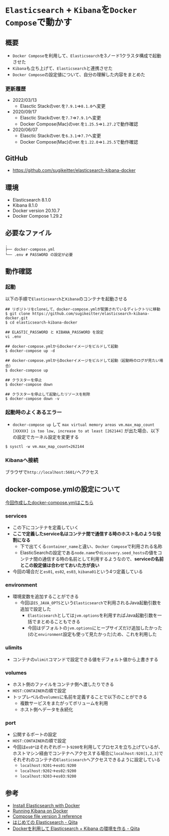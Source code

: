 # `Elasticsearch` + `Kibana`を`Docker Compose`で動かす

## 概要
- `Docker Compose`を利用して、`Elasticsearch`を3ノード1クラスタ構成で起動させた
- `Kibana`も立ち上げて、`Elasticsearch`と連携させた
- `Docker Compose`の設定値について、自分の理解した内容をまとめた

### 更新履歴
- 2022/03/13
  - Elasctic Stackのver.を`7.9.1`=>`8.1.0`へ変更
- 2020/09/17
  - Elasctic Stackのver.を`7.7`=>`7.9.1`へ変更
  - Docker Compose(Mac)のver.を`1.25.5`=>`1.27.2`で動作確認
- 2020/06/07
  - Elasctic Stackのver.を`6.3.1`=>`7.7`へ変更
  - Docker Compose(Mac)のver.を`1.22.0`=>`1.25.5`で動作確認

## GitHub
- https://github.com/sugikeitter/elasticsearch-kibana-docker

## 環境
- Elasticsearch 8.1.0
- Kibana 8.1.0
- Docker version 20.10.7
- Docker Compose 1.29.2

## 必要なファイル
```
.
├── docker-compose.yml
└── .env # PASSWORD の設定が必要
```

## 動作確認

### 起動
以下の手順で`Elasticsearch`と`Kibana`のコンテナを起動させる

```shell
## リポジトリをcloneして、docker-compose.ymlが配置されているディレクトリに移動
$ git clone https://github.com/sugikeitter/elasticsearch-kibana-docker.git
$ cd elasticsearch-kibana-docker

## ELASTIC_PASSWORD と KIBANA_PASSWORD を設定
vi .env

## docker-compose.ymlからDockerイメージをビルドして起動
$ docker-compose up -d

## docker-compose.ymlからDockerイメージをビルドして起動（起動時のログが見たい場合）
$ docker-compose up

## クラスターを停止
$ docker-compose down

## クラスターを停止して起動したリソースを削除
$ docker-compose down -v
```

### 起動時のよくあるエラー
- `docker-compose up` して `max virtual memory areas vm.max_map_count [XXXXX] is too low, increase to at least [262144]` が出た場合、以下の設定でカーネル設定を変更する
```shell
$ sysctl -w vm.max_map_count=262144
```

### Kibanaへ接続
ブラウザで`http://localhost:5601/`へアクセス

## docker-compose.ymlの設定について
[今回作成したdocker-compose.ymlはこちら](https://github.com/sugikeitter/elasticsearch-kibana-docker/blob/master/docker-compose.yml)

### services
- この下にコンテナを定義していく
- **ここで定義したservice名はコンテナ間で通信する時のホスト名のような役割になる**
  - 下で出てくる`container_name`と違い、`Docker Compose`で利用される名称
  - ElasticSearchの設定である`node.name`や`discovery.seed_hosts`の値をコンテナ間の通信する時の名前として利用するようなので、**serviceの名前とこの設定値は合わせておいた方が良い**
- 今回の場合だと`es01`, `es02`, `es03`, `kibana01`という4つ定義している

### environment
- 環境変数を追加することができる
  - 今回は`ES_JAVA_OPTS`という`Elasticsearch`で利用されるJava起動引数を追加で設定した
    - `Elasticsearch`としては`jvm.options`を利用すればJava起動引数を一括でまとめることもできる
    - 今回はデフォルトの`jvm.options`にヒープサイズだけ追加したかった(のと`environment`設定も使って見たかった)ため、これを利用した

### ulimits
- コンテナの`ulimit`コマンドで設定できる値をデフォルト値から上書きする

### volumes
- ホスト側のファイルをコンテナ側へ渡したりできる
- `HOST:CONTAINER`の順で設定
- トップレベルの`volumes`に名前を定義することで以下のことができる
  - 複数サービスをまたがってボリュームを利用
  - ホスト側へデータを永続化

### port
- 公開するポートの設定
- `HOST:CONTAINER`の順で設定
- 今回は`es0*`はそれぞれポート`9200`を利用してプロセスを立ち上げているが、ホストマシン経由でコンテナへアクセスする場合に`localhost:920[1,2,3]`でそれぞれのコンテナの`Elasticsearch`へアクセスできるように設定している
  - `localhost:9201`->`es01:9200`
  - `localhost:9202`->`es02:9200`
  - `localhost:9203`->`es03:9200`

## 参考
- [Install Elasticsearch with Docker](https://www.elastic.co/guide/en/elasticsearch/reference/current/docker.html)
- [Running Kibana on Docker](https://www.elastic.co/guide/en/kibana/current/docker.html)
- [Compose file version 3 reference](https://docs.docker.com/compose/compose-file/)
- [はじめての Elasticsearch - Qiita](https://qiita.com/nskydiving/items/1c2dc4e0b9c98d164329)
- [Dockerを利用して Elasticsearch + Kibana の環境を作る - Qiita](https://qiita.com/akym03/items/f981a35a95598d7ab97b)
